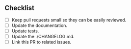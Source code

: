 <!--
Thank you for your pull request. Please provide a description above and
review the checklist below.

Contributors guide: ./CONTRIBUTING.md
-->

## Checklist
<!--
Remove items that do not apply. For completed items, change [ ] to [x].
-->

- [ ] Keep pull requests small so they can be easily reviewed.
- [ ] Update the documentation.
- [ ] Update tests.
- [ ] Update the ./CHANGELOG.md.
- [ ] Link this PR to related issues.

<!--
NOTE: these things are not required to open a PR and can be done afterwards,
while the PR is open.
-->
